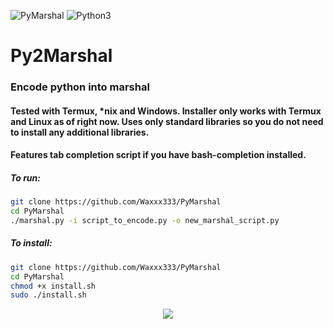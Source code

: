 ![PyMarshal](https://img.shields.io/badge/Python-Marshal-purple.svg)
![Python3](https://img.shields.io/badge/Python-V3-orange.svg)
# Py2Marshal
### Encode python into marshal
#### Tested with Termux, *nix and Windows. Installer only works with Termux and Linux as of right now. Uses only standard libraries so you do not need to install any additional libraries.
#### Features tab completion script if you have bash-completion installed. 
##### To run:
```bash
git clone https://github.com/Waxxx333/PyMarshal
cd PyMarshal
./marshal.py -i script_to_encode.py -o new_marshal_script.py
```
##### To install: 
```bash
git clone https://github.com/Waxxx333/PyMarshal
cd PyMarshal
chmod +x install.sh
sudo ./install.sh
```

<p align="center">
  <img src="https://imgur.com/CpNZqcL.png">
</p> <br>

